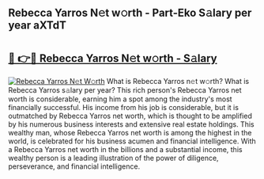## Rebecca Yarros N𝚎t w𝚘rth - Part-Eko S𝚊lary per year aXTdT

# <h2><a href="http://gc3q9y.nevu.top/?p=Rebecca+Yarros">🔗 👉🔴 Rebecca Yarros N𝚎t w𝚘rth - S𝚊lary</a></h2>

[![Rebecca Yarros N𝚎t W𝚘rth](https://i.imgur.com/Oavwk0R.jpeg)](http://gc3q9y.nevu.top/?p=Rebecca+Yarros)
What is Rebecca Yarros n𝚎t w𝚘rth? What is Rebecca Yarros s𝚊lary per year?
This rich person's Rebecca Yarros net worth is considerable, earning him a spot among the industry's most financially successful. His income from his job is considerable, but it is outmatched by Rebecca Yarros net worth, which is thought to be amplified by his numerous business interests and extensive real estate holdings. This wealthy man, whose Rebecca Yarros net worth is among the highest in the world, is celebrated for his business acumen and financial intelligence. With a Rebecca Yarros net worth in the billions and a substantial income, this wealthy person is a leading illustration of the power of diligence, perseverance, and financial intelligence.

